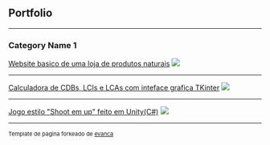 ## Portfolio

---

### Category Name 1 

[Website basico de uma loja de produtos naturais](https://github.com/FranciscoSavastano/WebSite-Amigo-Urso)
<img src="images/dummy_thumbnail.jpg?raw=true"/>

---
[Calculadora de CDBs, LCIs e LCAs com inteface grafica TKinter](https://github.com/FranciscoSavastano/Calculadora-de-CDBs-LCIs-e-LCAs)
<img src="images/dummy_thumbnail.jpg?raw=true"/>

---
[Jogo estilo "Shoot em up" feito em Unity(C#)](https://github.com/FranciscoSavastano/Galaxy-shooter)
<img src="images/dummy_thumbnail.jpg?raw=true"/>




---
<p style="font-size:11px">Template de pagina forkeado de <a href="https://github.com/evanca/quick-portfolio">evanca</a></p>
